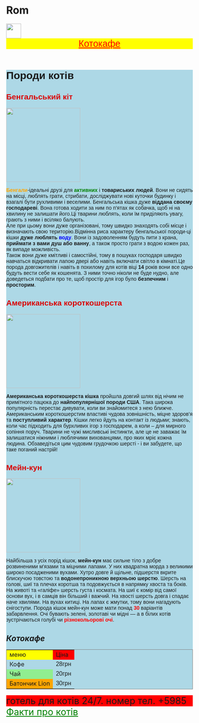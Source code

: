 # Rom
<html><title>Породи котів</title> 
<body> 
<img src="https://png.pngtree.com/png-clipart/20200727/original/pngtree-cat-logo-vector-design-icon-png-image_5212474.jpg" width="40px" height="40px"/>
<header style="font-family:sans-serif;background-color:yellow">
<a href="#catcafe" style="color:red;font-size:25px">Котокафе</a>
</header>  
<main style="background-color:lightblue">  
<h1 style="font-family:sans-serif" id="cat">Породи котів</h1>
<h2 style=" font-family:sans-serif"><font color="darkpink">Бенгальський кіт</font></h2>
<p><img src="https://zhitomir-online.com/uploads/posts/2023-04/1680938408_s12003-min-768x512.jpg" width="200px" </p>





<p style="font-family:sans-serif"><b><font color="orange">Бенгали</font></b>-ідеальні друзі для <b><font color="green">активних</font></b> і <b>товариських людей</b>. Вони не сидять на місці, люблять грати, стрибати, досліджувати нові куточки будинку і взагалі бути рухливими і веселими. Бенгальська кішка дуже <b>віддана своєму господареві</b>. Вона готова ходити за ним по п'ятах як собачка, щоб ні на хвилину не залишати його.Ці тварини люблять, коли їм приділяють увагу, грають з ними і всіляко балують. <br/> Але при цьому вони дуже організовані, тому швидко знаходять собі місце і визначають свою територію.Відмінна риса характеру бенгальської породи-ці кішки <b>дуже люблять <font color="blue">воду</font></b>. Вони із задоволенням будуть пити з крана, <b>приймати з вами душ або ванну</b>, а також просто грати з водою кожен раз, як випаде можливість. <br/>Також вони дуже кмітливі і самостійні, тому в пошуках господаря швидко навчаться відкривати лапою двері або навіть включати світло в кімнаті.Це порода довгожителів і навіть в похилому для котів віці <b>14</b> років вони все одно будуть вести себе як кошенята. З ними точно ніколи не буде нудно, але доведеться подбати про те, щоб простір для ігор було <b>безпечним</b> і <b>просторим</b>.</p>

<h2 style="font-family:sans-serif"><font color="darkpink">Американська короткошерста</font></h2>





<p><img src="https://vetastar.com.ua/Multimedia/Images/Blog/porody_koshek/Amerikanskaja_korotkosherstna.jpg" width="200px"</p>

<p style="font-family:sans-serif">
    <b>Американська короткошерста кішка</b> пройшла довгий шлях від нічим не примітного пацюка до <b>найпопулярнішої породи США</b>. Така широка популярність перестає дивувати, коли ви знайомитеся з нею ближче. Американським короткошерстим властиві чудова зовнішність, міцне здоров'я та <b>поступливий характер</b>. Кішки легко йдуть на контакт із людьми; знають, коли час підходить для бурхливих ігор з господарем, а коли – для мирного сопіння поруч. Тварини не чужі мисливські інстинкти, але це не заважає їм залишатися ніжними і люблячими вихованцями, про яких мріє кожна людина. Обзаведіться цим чудовим грудочкою шерсті - і ви забудете, що таке поганий настрій!</p>

<h2 style="font-family:sans-serif"><font color="darkpink">Мейн-кун</font></h2>
<p><img src="https://pesyk.kiev.ua/wp-content/uploads/Soderzhanie-porody-mejn-kun-1.jpg"width="200px"</p>





<p style="font-family:sans-serif">Найбільша з усіх порід кішок, <b>мейн-кун</b> має сильне тіло з добре розвиненими м'язами та міцними лапами. У них квадратна морда з великими широко посадженими вухами. Хутро довге й щільне, підшерстя вкрите блискучою товстою та <b>водонепроникною верхньою шерстю</b>. Шерсть на голові, шиї та плечах коротша та подовжується в напрямку хвоста та боків. На животі та «галіфе» шерсть густа і космата. На шиї є комір від самої основи вух, і в самців він більший і важчий. На хвості шерсть довга і спадає наче хвилями. На вухах китиці. На лапах є жмутки, тому вони нагадують снігоступи. Порода кішок мейн-кун може мати понад <b><font color="red">30</font></b> варіантів забарвлення. Очі бувають зелені, золотаві чи мідні — а в білих котів зустрічаються голубі чи <b><font color="red">різнокольорові очі</font></b>.</p>

<h2 id="catcafe"><b><i>Котокафе</i></b></h2>

<table style="border:1px solid grey">
<tr>
    <td style="background-color:yellow">меню</td>
    <td style="background-color:red">Ціна</td>
</tr>
<tr>
    <td style="background-color:lightblue">Кофе</td>
    <td style="font-family:sans-serif">28грн</td>
</tr>
<tr>
    <td style="background-color:lightgreen">Чай</td> 
    <td style="font-family:sans-serif">20грн</td> 
</tr>
<tr>
    <td style="background-color:orange">Батончик Lion</td>
    <td style="font-family:sans-serif">30грн</td>
    </tr>  
</table>    
</main>

<footer style="background-color:red;font-size:25px">готель для котів 24/7. номер тел. +5985          
</footer>
<a href="#cat" style="font-size:25px;color:green">Факти про котів</a>   
</body>   
</html>
